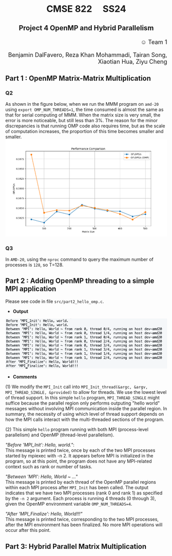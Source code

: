 # <p style="text-align: center;"> CMSE 822 &nbsp;&nbsp;&nbsp; SS24
## <p style="text-align: center;">  Project 4 OpenMP and Hybrid Parallelism
<p style="text-align: right; font-size: 18px;">  &#9786; Team 1  </p>
<p style="text-align: right; font-size: 18px;">  Benjamin DalFavero, Reza Khan Mohammadi, Tairan Song, Xiaotian Hua, Ziyu Cheng</p>  


## Part 1 : OpenMP Matrix-Matrix Multiplication

### Q2 
As shown in the figure below, when we run the MMM program on `amd-20` using `export OMP_NUM_THREADS=1`, the time consumed is almost the same as that for serial computing of MMM. When the matrix size is very small, the error is more noticeable, but still less than 3%. The reason for the minor discrepancies is that running OMP code also requires time, but as the scale of computation increases, the proportion of this time becomes smaller and smaller.
<img src="./part1_1.png" alt="error" width="800"/>

### Q3 
In `AMD-20`, using the `nproc` command to query the maximum number of processes is `128`, so T=128.



## Part 2 : Adding OpenMP threading to a simple MPI application

Please see code in file `src/part2_hello_omp.c`.  

- **Output**  
<img src="./part2.png" alt="error" width="800"/>

- **Comments**  

(1) We modify the `MPI_Init` call into `MPI_Init_thread(&argc, &argv, MPI_THREAD_SINGLE, &provided)` to allow for threads. We use the lowest level of thread support. In this simple `hello` program, `MPI_THREAD_SINGLE` might suffice because the parallel region only performs outputing "hello world" messages without involving MPI communication inside the parallel region. In summary, the necessity of using which level of thread support depends on how the MPI calls interact with the multi-threaded sections of the program.  

(2) This simple `hello` program running with both MPI (process-level parallelism) and OpenMP (thread-level parallelism).  

*"Before 'MPI_Init': Hello, world."*:   
This message is printed twice, once by each of the two MPI processes started by mpiexec with -n 2. It appears before MPI is initialized in the program, so at this point, the program does not have any MPI-related context such as rank or number of tasks.  

*"Between 'MPI': Hello, World ~ ..."*   
This message is printed by each thread of the OpenMP parallel regions within each MPI process after `MPI_Init` has been called. The output indicates that we have two MPI processes (rank 0 and rank 1) as specified by the `-n 2` argument. Each process is running 4 threads (0 through 3), given the OpenMP environment variable `OMP_NUM_THREADS=4`.   

*"After 'MPI_Finalize': Hello, World!!!"*   
This message is printed twice, corresponding to the two MPI processes, after the MPI environment has been finalized. No more MPI operations will occur after this point.



## Part 3: Hybrid Parallel Matrix Multiplication

